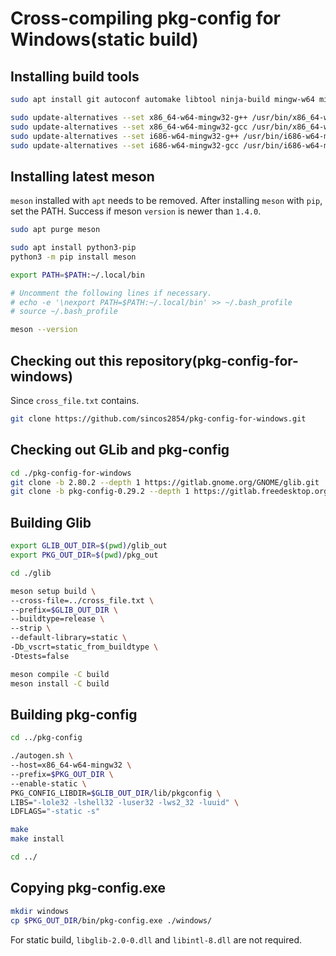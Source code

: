 # Cross-compiling pkg-config for Windows(static build)

## Installing build tools

```bash
sudo apt install git autoconf automake libtool ninja-build mingw-w64 mingw-w64-tools

sudo update-alternatives --set x86_64-w64-mingw32-g++ /usr/bin/x86_64-w64-mingw32-g++-posix
sudo update-alternatives --set x86_64-w64-mingw32-gcc /usr/bin/x86_64-w64-mingw32-gcc-posix
sudo update-alternatives --set i686-w64-mingw32-g++ /usr/bin/i686-w64-mingw32-g++-posix
sudo update-alternatives --set i686-w64-mingw32-gcc /usr/bin/i686-w64-mingw32-gcc-posix
```

## Installing latest meson

`meson` installed with `apt` needs to be removed. After installing `meson` with `pip`, set the PATH. Success if meson `version` is newer than `1.4.0`.

```bash
sudo apt purge meson

sudo apt install python3-pip
python3 -m pip install meson

export PATH=$PATH:~/.local/bin

# Uncomment the following lines if necessary.
# echo -e '\nexport PATH=$PATH:~/.local/bin' >> ~/.bash_profile
# source ~/.bash_profile

meson --version
```

## Checking out this repository(pkg-config-for-windows)

Since `cross_file.txt` contains.

```bash
git clone https://github.com/sincos2854/pkg-config-for-windows.git
```

## Checking out GLib and pkg-config

```bash
cd ./pkg-config-for-windows
git clone -b 2.80.2 --depth 1 https://gitlab.gnome.org/GNOME/glib.git
git clone -b pkg-config-0.29.2 --depth 1 https://gitlab.freedesktop.org/pkg-config/pkg-config.git
```

## Building Glib

```bash
export GLIB_OUT_DIR=$(pwd)/glib_out
export PKG_OUT_DIR=$(pwd)/pkg_out

cd ./glib

meson setup build \
--cross-file=../cross_file.txt \
--prefix=$GLIB_OUT_DIR \
--buildtype=release \
--strip \
--default-library=static \
-Db_vscrt=static_from_buildtype \
-Dtests=false

meson compile -C build
meson install -C build
```

## Building pkg-config

```bash
cd ../pkg-config

./autogen.sh \
--host=x86_64-w64-mingw32 \
--prefix=$PKG_OUT_DIR \
--enable-static \
PKG_CONFIG_LIBDIR=$GLIB_OUT_DIR/lib/pkgconfig \
LIBS="-lole32 -lshell32 -luser32 -lws2_32 -luuid" \
LDFLAGS="-static -s"

make
make install

cd ../
```

## Copying pkg-config.exe

```bash
mkdir windows
cp $PKG_OUT_DIR/bin/pkg-config.exe ./windows/
```

For static build, `libglib-2.0-0.dll` and `libintl-8.dll` are not required.
